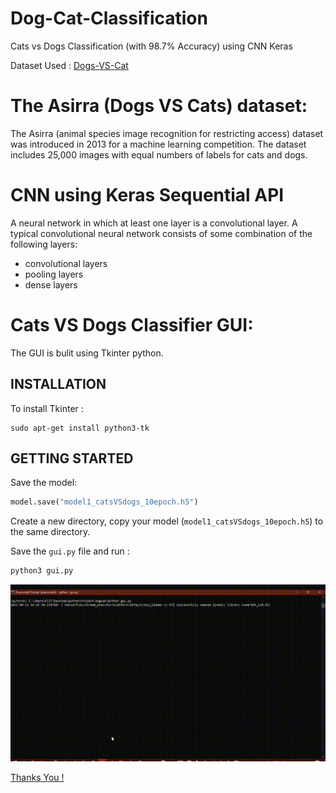 # Dog-Cat-Classification
Cats vs Dogs Classification (with 98.7% Accuracy) using CNN Keras 


Dataset Used : [Dogs-VS-Cat](https://www.kaggle.com/c/dogs-vs-cats/data)

# The Asirra (Dogs VS Cats) dataset:

The Asirra (animal species image recognition for restricting access) dataset was introduced in 2013 for a machine learning competition. The dataset includes 25,000 images with equal numbers of labels for cats and dogs.

# CNN using Keras Sequential API

A neural network in which at least one layer is a convolutional layer. A typical convolutional neural network consists of some combination of the following layers:

- convolutional layers
- pooling layers
- dense layers

# Cats VS Dogs Classifier GUI:

The GUI is bulit using Tkinter python.

## INSTALLATION

To install Tkinter :
```
sudo apt-get install python3-tk
```
## GETTING STARTED

Save the model:
```python
model.save("model1_catsVSdogs_10epoch.h5")
```

Create a new directory, copy your model (`model1_catsVSdogs_10epoch.h5`) to the same directory.

Save the `gui.py` file and run :
```python
python3 gui.py
```

![gif](dogvscat.gif)

[Thanks You !](https://data-flair.training/blogs/cats-dogs-classification-deep-learning-project-beginners/)

